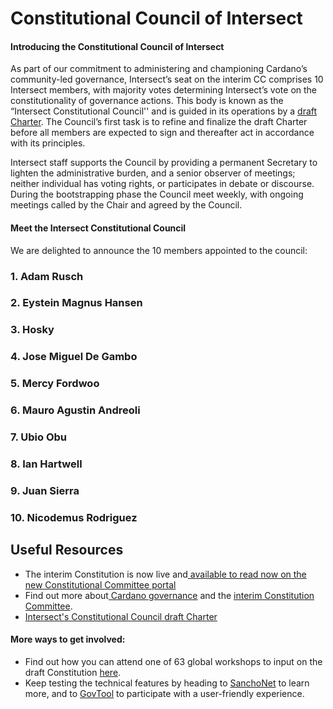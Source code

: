 # Constitutional Council of Intersect

#### Introducing the Constitutional Council of lntersect

As part of our commitment to administering and championing Cardano’s community-led governance, Intersect’s seat on the interim CC comprises 10 Intersect members, with majority votes determining Intersect’s vote on the constitutionality of governance actions. This body is known as the “Intersect Constitutional Council'' and is guided in its operations by a [draft Charter](https://docs.intersectmbo.org/cardano/cardano-governance/constitutional-engagement-in-2024/intersect-constitutional-council/intersect-constitutional-council-charter). The Council’s first task is to refine and finalize the draft Charter before all members are expected to sign and thereafter act in accordance with its principles.

Intersect staff supports the Council by providing a permanent Secretary to lighten the administrative burden, and a senior observer of meetings; neither individual has voting rights, or participates in debate or discourse. During the bootstrapping phase the Council meet weekly, with ongoing meetings called by the Chair and agreed by the Council.

#### Meet the Intersect Constitutional Council

We are delighted to announce the 10 members appointed to the council:

### 1. Adam Rusch

### 2. Eystein Magnus Hansen

### 3. Hosky

### 4. Jose Miguel De Gambo

### 5. Mercy Fordwoo

### 6. Mauro Agustin Andreoli

### 7. Ubio Obu

### 8. Ian Hartwell

### 9. Juan Sierra

### 10. Nicodemus Rodriguez&#x20;



## Useful Resources

* The interim Constitution is now live and[ available to read now on the new Constitutional Committee portal](https://constitution.gov.tools/en)
* Find out more about[ Cardano governance](https://www.intersectmbo.org/news/community-led-governance-takes-another-step) and the [interim Constitution Committee](https://www.intersectmbo.org/news/meet-the-interim-constitutional-committee).
* [Intersect's Constitutional Council draft Charter](https://docs.intersectmbo.org/cardano/cardano-governance/constitutional-engagement-in-2024/intersect-constitutional-council/intersect-constitutional-council-charter)

#### More ways to get involved:

* Find out how you can attend one of 63 global workshops to input on the draft Constitution [here](https://www.intersectmbo.org/news/have-your-say-kicking-off-global-workshops-to-draft-the-final-constitution).
* Keep testing the technical features by heading to [SanchoNet](https://sancho.network/) to learn more, and to [GovTool](https://sanchogov.tools/) to participate with a user-friendly experience.

